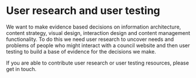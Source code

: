 # User research and user testing

We want to make evidence based decisions on information architecture, content
strategy, visual design, interaction design and content management
functionality. To do this we need user research to uncover needs and problems of
people who might interact with a council website and then user testing to build
a base of evidence for the decisions we make.

If you are able to contribute user research or user testing resources, please get
in touch.
